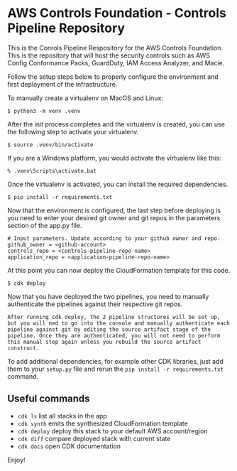 
# AWS Controls Foundation - Controls Pipeline Repository

This is the Conrols Pipeline Respository for the AWS Controls Foundation. This is the repository that will host the security controls such as AWS Config Conformance Packs, GuardDuty, IAM Access Analyzer, and Macie.

Follow the setup steps below to properly configure the environment and first deployment of the infrastructure.

To manually create a virtualenv on MacOS and Linux:

```
$ python3 -m venv .venv
```

After the init process completes and the virtualenv is created, you can use the following
step to activate your virtualenv.

```
$ source .venv/bin/activate
```

If you are a Windows platform, you would activate the virtualenv like this:

```
% .venv\Scripts\activate.bat
```

Once the virtualenv is activated, you can install the required dependencies.

```
$ pip install -r requirements.txt
```
Now that the environment is configured, the last step before deploying is you need to enter your desired git owner and git repos in the parameters section of the app.py file.
```
# Input parameters. Update according to your github owner and repo.
github_owner = <github-account>
controls_repo = <controls-pipeline-repo-name>
application_repo = <application-pipeline-repo-name>
```

At this point you can now deploy the CloudFormation template for this code.

```
$ cdk deploy
```

Now that you have deployed the two pipelines, you need to manually authenticate the pipelines against their respective git repos.
```
After running cdk deploy, the 2 pipeline structures will be set up, but you will ned to go into the console and manually authenticate each pipeline against git by editing the source artifact stage of the pipeline. Once they are authenticated, you will not need to perform this manual step again unless you rebuild the source artifact construct.
```

To add additional dependencies, for example other CDK libraries, just add
them to your `setup.py` file and rerun the `pip install -r requirements.txt`
command.

## Useful commands

 * `cdk ls`          list all stacks in the app
 * `cdk synth`       emits the synthesized CloudFormation template
 * `cdk deploy`      deploy this stack to your default AWS account/region
 * `cdk diff`        compare deployed stack with current state
 * `cdk docs`        open CDK documentation

Enjoy!
